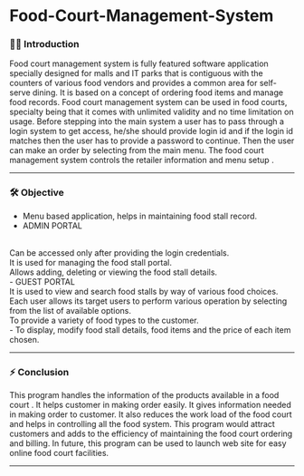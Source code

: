 # Food-Court-Management-System

### :woman_technologist: Introduction

Food court management  system is fully featured software application specially designed for malls and IT parks that is contiguous with the counters of various food vendors and provides a common area for self-serve dining. It is based on a concept of ordering food items and manage food records.
Food court  management system  can be used in food courts, specialty being that it comes with unlimited validity and no time limitation on usage. Before stepping into the main system a user has to pass through a login system to get access, he/she should provide login id and if the login id matches then the user has to provide a password to continue. Then the user can make an order by selecting from the main menu. The food court management system controls the retailer information and menu setup .


---
### :hammer_and_wrench: Objective

- Menu based application, helps in maintaining food stall record.
- ADMIN PORTAL
<br>
Can be accessed only after providing the login credentials.
<br>
It is used for managing the food stall portal.
<br>
	Allows adding, deleting or viewing the food stall details. 
  <br>
- GUEST PORTAL 
<br>
It is used to view and search food stalls by way of various food choices. 
<br>
Each user allows its target users to perform various operation by selecting from the list of available options.
<br>
To provide a variety of food types to the customer. 
<br>
- To display, modify food stall details, food items and the price of each item chosen. 

--- 
### :zap: Conclusion

This program handles the information of the products available in a food court . It helps customer in making order easily. It gives information needed in making order to customer. It also reduces the work load of the food court and helps in controlling all the food system.
This program would attract customers and adds to the efficiency of maintaining the food court ordering and billing. In future, this program can be used to launch web site for easy online food court facilities.


---

<div id="header" align="center">
  
  <img src="https://komarev.com/ghpvc/?username=vaishaliranjan&style=flat-square&color=blue" alt=""/>
  
<div>




